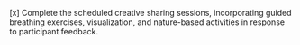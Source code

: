 [x] Complete the scheduled creative sharing sessions, incorporating guided breathing exercises, visualization, and nature-based activities in response to participant feedback.